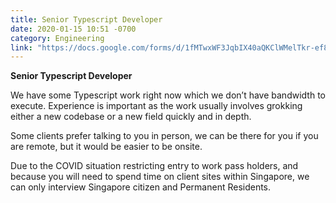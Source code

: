 ```yaml
---
title: Senior Typescript Developer
date: 2020-01-15 10:51 -0700
category: Engineering
link: "https://docs.google.com/forms/d/1fMTwxWF3JqbIX40aQKClWMelTkr-ef894ofHfafPovk/"
---
```


**Senior Typescript Developer**

We have some Typescript work right now which we don’t have bandwidth to execute. Experience is important as the work usually involves grokking either a new codebase or a new field quickly and in depth. 

Some clients prefer talking to you in person, we can be there for you if you are remote, but it would be easier to be onsite.

Due to the COVID situation restricting entry to work pass holders, and because you will need to spend time on client sites within Singapore, we can only interview Singapore citizen and Permanent Residents.
